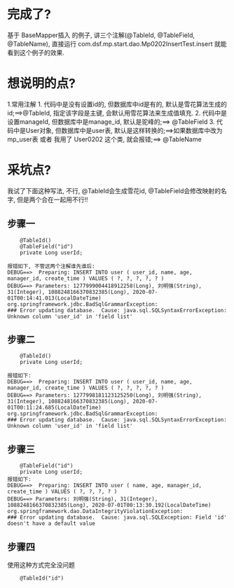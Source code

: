 # 完成了?
基于 BaseMapper插入 的例子, 讲三个注解(@TableId, @TableField, @TableName), 直接运行 com.dsf.mp.start.dao.Mp0202InsertTest.insert 就能看到这个例子的效果.

# 想说明的点?
1.常用注解
    1. 代码中是没有设置id的, 但数据库中id是有的, 默认是雪花算法生成的id;==>@TableId, 指定该字段是主键, 会默认用雪花算法来生成值填充.
    2. 代码中是设置manageId, 但数据库中是manage_id, 默认是驼峰的;==> @TableField
    3. 代码中是User对象, 但数据库中是user表, 默认是这样转换的;==>如果数据库中改为mp_user表 或者 我用了 User0202 这个类, 就会报错;==> @TableName

# 采坑点?
我试了下面这种写法, 不行, @TableId会生成雪花id, @TableField会修改映射的名字, 但是两个合在一起用不行!!
## 步骤一
```
    @TableId()
    @TableField("id")
    private Long userId;

报错如下, 不管这两个注解谁先谁后:
DEBUG==>  Preparing: INSERT INTO user ( user_id, name, age, manager_id, create_time ) VALUES ( ?, ?, ?, ?, ? ) 
DEBUG==> Parameters: 1277999004418912258(Long), 刘明强(String), 31(Integer), 1088248166370832385(Long), 2020-07-01T00:14:41.013(LocalDateTime)
org.springframework.jdbc.BadSqlGrammarException: 
### Error updating database.  Cause: java.sql.SQLSyntaxErrorException: Unknown column 'user_id' in 'field list'
```
## 步骤二
```
    @TableId()
    private Long userId;

报错如下:
DEBUG==>  Preparing: INSERT INTO user ( user_id, name, age, manager_id, create_time ) VALUES ( ?, ?, ?, ?, ? ) 
DEBUG==> Parameters: 1277998181123125250(Long), 刘明强(String), 31(Integer), 1088248166370832385(Long), 2020-07-01T00:11:24.685(LocalDateTime)
org.springframework.jdbc.BadSqlGrammarException: 
### Error updating database.  Cause: java.sql.SQLSyntaxErrorException: Unknown column 'user_id' in 'field list'
```
## 步骤三
```
    @TableField("id")
    private Long userId;
报错如下:
DEBUG==>  Preparing: INSERT INTO user ( name, age, manager_id, create_time ) VALUES ( ?, ?, ?, ? ) 
DEBUG==> Parameters: 刘明强(String), 31(Integer), 1088248166370832385(Long), 2020-07-01T00:13:30.192(LocalDateTime)
org.springframework.dao.DataIntegrityViolationException: 
### Error updating database.  Cause: java.sql.SQLException: Field 'id' doesn't have a default value
```
## 步骤四
使用这种方式完全没问题
```
    @TableId("id")
```